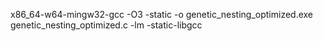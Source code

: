 x86_64-w64-mingw32-gcc -O3 -static -o genetic_nesting_optimized.exe genetic_nesting_optimized.c -lm -static-libgcc

